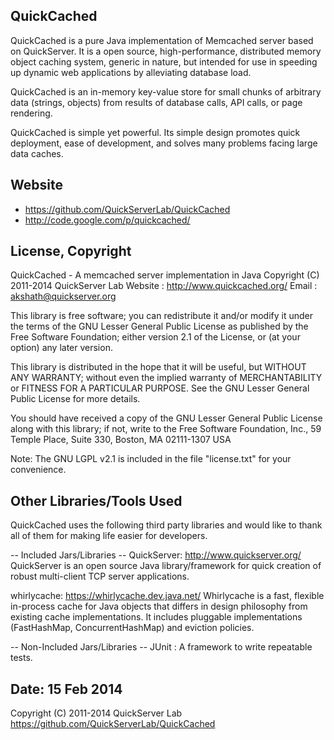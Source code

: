 
QuickCached
------------
QuickCached is a pure Java implementation of Memcached server based on QuickServer. It is a open source, high-performance, distributed memory object caching system, generic in nature, but intended for use in speeding up dynamic web applications by alleviating database load.

QuickCached is an in-memory key-value store for small chunks of arbitrary data (strings, objects) from results of database calls, API calls, or page rendering.

QuickCached is simple yet powerful. Its simple design promotes quick deployment, ease of development, and solves many problems facing large data caches. 


Website
---------------------
 * https://github.com/QuickServerLab/QuickCached
 * http://code.google.com/p/quickcached/



License, Copyright
---------------------
QuickCached - A memcached server implementation in Java
Copyright (C) 2011-2014 QuickServer Lab
Website	   : http://www.quickcached.org/
Email	   : akshath@quickserver.org


This library is free software; you can redistribute it and/or
modify it under the terms of the GNU Lesser General Public
License as published by the Free Software Foundation; either
version 2.1 of the License, or (at your option) any later version.

This library is distributed in the hope that it will be useful,
but WITHOUT ANY WARRANTY; without even the implied warranty of
MERCHANTABILITY or FITNESS FOR A PARTICULAR PURPOSE. See the GNU
Lesser General Public License for more details.

You should have received a copy of the GNU Lesser General Public
License along with this library; if not, write to the Free Software
Foundation, Inc., 59 Temple Place, Suite 330, Boston, MA 02111-1307 USA

Note: The GNU LGPL v2.1 is included in the file "license.txt" for 
your convenience.


Other Libraries/Tools Used
--------------------------
QuickCached uses the following third party libraries and would like
to thank all of them for making life easier for developers.

-- Included Jars/Libraries --
QuickServer: http://www.quickserver.org/
 QuickServer is an open source Java library/framework for quick 
 creation of robust multi-client TCP server applications. 
 
whirlycache: https://whirlycache.dev.java.net/
 Whirlycache is a fast, flexible in-process cache for Java objects that 
 differs in design philosophy from existing cache implementations. 
 It includes pluggable implementations (FastHashMap, ConcurrentHashMap) 
 and eviction policies.


-- Non-Included Jars/Libraries --
JUnit :
 A framework to write repeatable tests. 


Date: 15 Feb 2014
---------------------

Copyright (C) 2011-2014 QuickServer Lab
https://github.com/QuickServerLab/QuickCached

